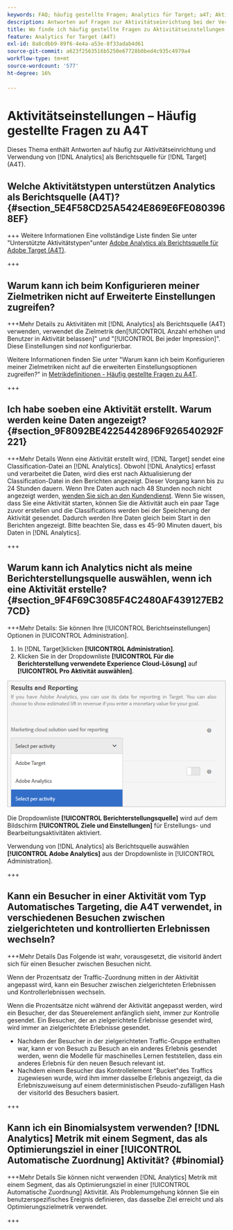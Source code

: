```yaml
---
keywords: FAQ; häufig gestellte Fragen; Analytics für Target; a4T; Aktivitätseinrichtung
description: Antworten auf Fragen zur Aktivitätseinrichtung bei der Verwendung von Analytics für [!DNL Target] (A4T). Mit A4T können Sie Analytics-Reporting für [!DNL Target] Aktivitäten.
title: Wo finde ich häufig gestellte Fragen zu Aktivitätseinstellungen mit A4T?
feature: Analytics for Target (A4T)
exl-id: 8a8cdbb9-89f6-4e4a-a53e-8f33adab4d61
source-git-commit: a623f2563516b5250e67728b0bed4c935c4979a4
workflow-type: tm+mt
source-wordcount: '577'
ht-degree: 16%

---
```


# Aktivitätseinstellungen – Häufig gestellte Fragen zu A4T

Dieses Thema enthält Antworten auf häufig zur Aktivitätseinrichtung und Verwendung von [!DNL Analytics] als Berichtsquelle für [!DNL Target] (A4T).

## Welche Aktivitätstypen unterstützen Analytics als Berichtsquelle (A4T)? {#section_5E4F58CD25A5424E869E6FE0803968EF}

+++ Weitere Informationen Eine vollständige Liste finden Sie unter &quot;Unterstützte Aktivitätstypen&quot;unter [Adobe Analytics als Berichtsquelle für Adobe Target (A4T)](/help/main/c-integrating-target-with-mac/a4t/a4t.md#concept_7540C8C04259434AB6EE33B09F47A1DE).

+++

## Warum kann ich beim Konfigurieren meiner Zielmetriken nicht auf Erweiterte Einstellungen zugreifen?

+++Mehr Details zu Aktivitäten mit [!DNL Analytics] als Berichtsquelle (A4T) verwenden, verwendet die Zielmetrik den[!UICONTROL Anzahl erhöhen und Benutzer in Aktivität belassen]&quot; und &quot;[!UICONTROL Bei jeder Impression]&quot;. Diese Einstellungen sind *not* konfigurierbar.

Weitere Informationen finden Sie unter &quot;Warum kann ich beim Konfigurieren meiner Zielmetriken nicht auf die erweiterten Einstellungsoptionen zugreifen?&quot; in [Metrikdefinitionen - Häufig gestellte Fragen zu A4T](/help/main/c-integrating-target-with-mac/a4t/r-a4t-faq/a4t-faq-metric-definition.md).

+++

## Ich habe soeben eine Aktivität erstellt. Warum werden keine Daten angezeigt? {#section_9F8092BE4225442896F926540292F221}

+++Mehr Details Wenn eine Aktivität erstellt wird, [!DNL Target] sendet eine Classification-Datei an [!DNL Analytics]. Obwohl [!DNL Analytics] erfasst und verarbeitet die Daten, wird dies erst nach Aktualisierung der Classification-Datei in den Berichten angezeigt. Dieser Vorgang kann bis zu 24 Stunden dauern. Wenn Ihre Daten auch nach 48 Stunden noch nicht angezeigt werden, [wenden Sie sich an den Kundendienst](/help/main/cmp-resources-and-contact-information.md#reference_ACA3391A00EF467B87930A450050077C). Wenn Sie wissen, dass Sie eine Aktivität starten, können Sie die Aktivität auch ein paar Tage zuvor erstellen und die Classifications werden bei der Speicherung der Aktivität gesendet. Dadurch werden Ihre Daten gleich beim Start in den Berichten angezeigt. Bitte beachten Sie, dass es 45-90 Minuten dauert, bis Daten in [!DNL Analytics].

+++

## Warum kann ich Analytics nicht als meine Berichterstellungsquelle auswählen, wenn ich eine Aktivität erstelle? {#section_9F4F69C3085F4C2480AF439127EB27CD}

+++Mehr Details: Sie können Ihre [!UICONTROL Berichtseinstellungen] Optionen in [!UICONTROL Administration].

1. In [!DNL Target]klicken **[!UICONTROL Administration]**.
1. Klicken Sie in der Dropdownliste **[!UICONTROL Für die Berichterstellung verwendete Experience Cloud-Lösung]** auf **[!UICONTROL Pro Aktivität auswählen]**.

![Abbild &quot;select-per-activity&quot;](assets/select-per-activity.png)

Die Dropdownliste **[!UICONTROL Berichterstellungsquelle]** wird auf dem Bildschirm **[!UICONTROL Ziele und Einstellungen]** für Erstellungs- und Bearbeitungsaktivitäten aktiviert.

Verwendung von [!DNL Analytics] als Berichtsquelle auswählen **[!UICONTROL Adobe Analytics]** aus der Dropdownliste in [!UICONTROL Administration].

+++

## Kann ein Besucher in einer Aktivität vom Typ Automatisches Targeting, die A4T verwendet, in verschiedenen Besuchen zwischen zielgerichteten und kontrollierten Erlebnissen wechseln?

+++Mehr Details Das Folgende ist wahr, vorausgesetzt, die visitorId ändert sich für einen Besucher zwischen Besuchen nicht.

Wenn der Prozentsatz der Traffic-Zuordnung mitten in der Aktivität angepasst wird, kann ein Besucher zwischen zielgerichteten Erlebnissen und Kontrollerlebnissen wechseln.

Wenn die Prozentsätze nicht während der Aktivität angepasst werden, wird ein Besucher, der das Steuerelement anfänglich sieht, immer zur Kontrolle gesendet. Ein Besucher, der an zielgerichtete Erlebnisse gesendet wird, wird immer an zielgerichtete Erlebnisse gesendet.

* Nachdem der Besucher in der zielgerichteten Traffic-Gruppe enthalten war, kann er von Besuch zu Besuch an ein anderes Erlebnis gesendet werden, wenn die Modelle für maschinelles Lernen feststellen, dass ein anderes Erlebnis für den neuen Besuch relevant ist.
* Nachdem einem Besucher das Kontrollelement &quot;Bucket&quot;des Traffics zugewiesen wurde, wird ihm immer dasselbe Erlebnis angezeigt, da die Erlebniszuweisung auf einem deterministischen Pseudo-zufälligen Hash der visitorId des Besuchers basiert.

+++

## Kann ich ein Binomialsystem verwenden? [!DNL Analytics] Metrik mit einem Segment, das als Optimierungsziel in einer [!UICONTROL Automatische Zuordnung] Aktivität? {#binomial}

+++Mehr Details Sie können nicht verwenden [!DNL Analytics] Metrik mit einem Segment, das als Optimierungsziel in einer [!UICONTROL Automatische Zuordnung] Aktivität. Als Problemumgehung können Sie ein benutzerspezifisches Ereignis definieren, das dasselbe Ziel erreicht und als Optimierungszielmetrik verwendet.

+++